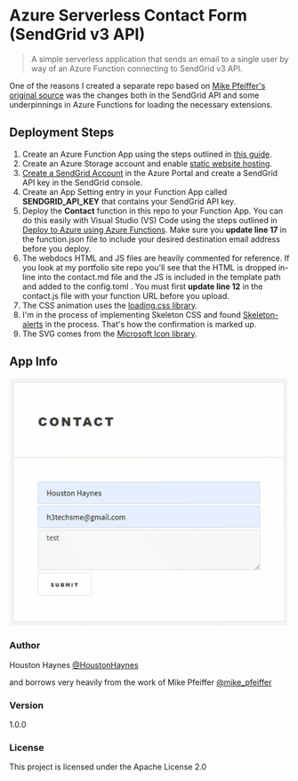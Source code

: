 # Azure Serverless Contact Form (SendGrid v3 API)

> A simple serverless application that sends an email to a single user by way of an Azure Function connecting to SendGrid v3 API.

One of the reasons I created a separate repo based on [Mike Pfeiffer's original source](https://github.com/mikepfeiffer/azure-serverless-contact) was the changes both in the SendGrid API and some underpinnings in Azure Functions for loading the necessary extensions.

## Deployment Steps

1. Create an Azure Function App using the steps outlined in [this guide](https://docs.microsoft.com/en-us/azure/azure-functions/functions-create-first-azure-function).
2. Create an Azure Storage account and enable [static website hosting](https://docs.microsoft.com/en-us/azure/storage/blobs/storage-blob-static-website). 
3. [Create a SendGrid Account](https://docs.microsoft.com/en-us/azure/sendgrid-dotnet-how-to-send-email#create-a-sendgrid-account) in the Azure Portal and create a SendGrid API key in the SendGrid console.
4. Create an App Setting entry in your Function App called **SENDGRID_API_KEY** that contains your SendGrid API key.
5. Deploy the **Contact** function in this repo to your Function App. You can do this easily with Visual Studio (VS) Code using the steps outlined in [Deploy to Azure using Azure Functions](https://code.visualstudio.com/tutorials/functions-extension/getting-started). Make sure you **update line 17** in the function.json file to include your desired destination email address before you deploy.
6. The webdocs HTML and JS files are heavily commented for reference. If you look at my portfolio site repo you'll see that the HTML is dropped in-line into the contact.md file and the JS is included in the template path and added to the config.toml . You must first **update line 12** in the contact.js file with your function URL before you upload.
7. The CSS animation uses the [loading.css library](https://github.com/loadingio/loading.css). 
8. I'm in the process of implementing Skeleton CSS and found [Skeleton-alerts](https://github.com/nathancahill/skeleton-alerts) in the process. That's how the confirmation is marked up.
8. The SVG comes from the [Microsoft Icon library](https://www.microsoft.com/en-us/download/details.aspx?id=41937). 

## App Info
![alt text](/webdocs/ContactAzureFunction.gif "README Image")

### Author
Houston Haynes
[@HoustonHaynes](https://twitter.com/whiskersedge)

and borrows very heavily from the work of 
Mike Pfeiffer
[@mike_pfeiffer](https://twitter.com/mike_pfeiffer)

### Version

1.0.0

### License

This project is licensed under the Apache License 2.0

